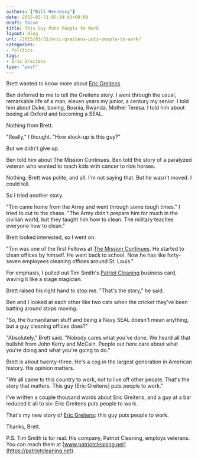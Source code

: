 ```yaml
---
authors: ["Bill Hennessy"]
date: 2015-03-31 05:19:43+00:00
draft: false
title: This Guy Puts People to Work
layout: blog
url: /2015/03/31/eric-greitens-puts-people-to-work/
categories:
- Politics
tags:
- Eric Greitens
type: "post"
---
```


Brett wanted to know more about [Eric Greitens](https://hennessysview.com/2015/03/05/providence-and-hope-in-missouri/).

Ben deferred to me to tell the Greitens story. I went through the usual, remarkable life of a man, eleven years my junior, a century my senior. I told him about Duke, boxing, Bosnia, Rwanda, Mother Teresa. I told him about boxing at Oxford and becoming a SEAL.

Nothing from Brett.

"Really," I thought. "How stuck-up is this guy?"

But we didn't give up.

Ben told him about The Mission Continues. Ben told the story of a paralyzed veteran who wanted to teach kids with cancer to ride horses.

Nothing. Brett was polite, and all. I'm not saying that. But he wasn't moved. I could tell.

So I tried another story.

"Tim came home from the Army and went through some tough times." I tried to cut to the chase. "The Army didn't prepare him for much in the civilian world, but they taught him how to clean. The military teaches everyone how to clean."

Brett looked interested, so I went on.

"Tim was one of the first Fellows at [The Mission Continues](https://themissioncontinues.org). He started to clean offices by himself. He went back to school. Now he has like forty-seven employees cleaning offices around St. Louis."

For emphasis, I pulled out Tim Smith's [Patriot Cleaning](https://patriotcleaning.net) business card, waving it like a stage magician.

Brett raised his right hand to stop me. "That's the story," he said.

Ben and I looked at each other like two cats when the cricket they've been batting around stops moving.

"So, the humanitarian stuff and being a Navy SEAL doesn't mean anything, but a guy cleaning offices does?"

"Absolutely," Brett said. "Nobody cares what you've done. We heard all that bullshit from John Kerry and McCain. People out here care about what you're doing and what you're going to do."

Brett is about twenty-three. He's a cog in the largest generation in American history. His opinion matters.

"We all came to this country to work, not to live off other people. That's the story that matters. This guy [Eric Greitens] puts people to work."

I've written a couple thousand words about Eric Greitens, and a guy at a bar reduced it all to six: Eric Greitens puts people to work.

That's my new story of [Eric Greitens](https://www.ericgreitens.com): this guy puts people to work.

Thanks, Brett.

P.S. Tim Smith is for real. His company, Patriot Cleaning, employs veterans. You can reach them at [www.patriotcleaning.net](https://patriotcleaning.net).

